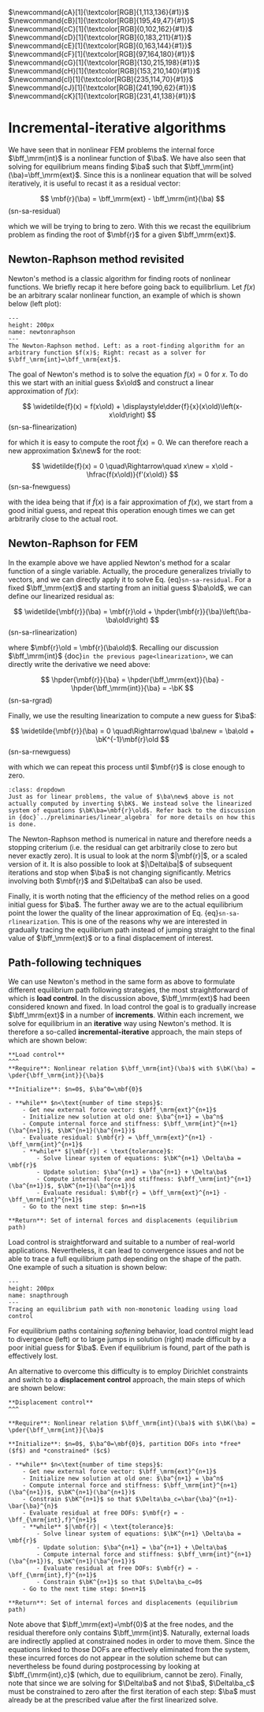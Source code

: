 $\newcommand{\E}{\\[3pt]}$
$\newcommand{\DE}{\\[6pt]}$
$\newcommand{\TE}{\\[9pt]}$
$\newcommand{\QE}{\\[12pt]}$
$\newcommand{\eps}{\varepsilon}$
$\newcommand{\beps}{\boldsymbol\eps}$
$\newcommand{\bsig}{\boldsymbol\sigma}$
$\newcommand{\dbdot}{\,\colon\!}$
$\newcommand{\hint}{\displaystyle\int}$
$\newcommand{\hsum}{\displaystyle\sum}$
$\newcommand{\alert}[1]{{\color{pdcolor9}#1}}$
$\newcommand{\gives}{\quad\Rightarrow\quad}$
$\newcommand{\ud}{\mathrm{d}}$
$\newcommand{\uf}{\mathrm{f}}$
$\newcommand{\bff}{\mathbf{f}}$
$\newcommand{\ba}{\mathbf{a}}$
$\newcommand{\bb}{\mathbf{b}}$
$\newcommand{\bc}{\mathbf{c}}$
$\newcommand{\bh}{\mathbf{h}}$
$\newcommand{\bn}{\mathbf{n}}$
$\newcommand{\bq}{\mathbf{q}}$
$\newcommand{\bt}{\mathbf{t}}$
$\newcommand{\bu}{\mathbf{u}}$
$\newcommand{\bv}{\mathbf{v}}$
$\newcommand{\bw}{\mathbf{w}}$
$\newcommand{\bx}{\mathbf{x}}$
$\newcommand{\bB}{\mathbf{B}}$
$\newcommand{\bD}{\mathbf{D}}$
$\newcommand{\bJ}{\mathbf{J}}$
$\newcommand{\bK}{\mathbf{K}}$
$\newcommand{\bM}{\mathbf{M}}$
$\newcommand{\bN}{\mathbf{N}}$
$\newcommand{\bP}{\mathbf{P}}$
$\newcommand{\bzero}{\mathbf{0}}$
$\newcommand{\pder}[2]{\frac{\partial #1}{\partial #2}}$
$\newcommand{\dder}[2]{\frac{\ud #1}{\ud #2}}$
$\newcommand{\pders}[3]{\frac{\partial^2 #1}{\partial #2 \partial #3}}$
$\newcommand{\lder}[2]{{\ud #1}/{\ud #2}}$
$\newcommand{\lpder}[2]{{\partial #1}/{\partial #2}}$
$\newcommand{\lpders}[3]{{\partial^2 #1}/{\partial #2 \partial #3}}$
$\newcommand{\hfrac}[2]{\displaystyle\frac{#1}{#2}}$
$\newcommand{\lfrac}[2]{{#1}/{#2}}$
$\newcommand{\hpder}[2]{\displaystyle\frac{\partial #1}{\partial #2}}$
$\newcommand{\myVec}[1]{\left\{ \begin{matrix} #1 \end{matrix} \right\}}$
$\newcommand{\myMat}[1]{\left[ \begin{matrix} #1 \end{matrix} \right]}$
$\newcommand{\sym}{\ensuremath{_\mathrm{s}}}$
$\newcommand{\dg}{\ensuremath{^\circ}}$
$\newcommand{\mbf}[1]{\mathbf{#1}}$
$\newcommand{\mrm}[1]{\mathrm{#1}}$
$\newcommand{\bs}[1]{\boldsymbol{#1}}$
$\newcommand{\T}{^\mathrm{T}}$
$\newcommand{\dOmega}{\,\mathrm{d}\Omega}$
$\newcommand{\dGamma}{\,\mathrm{d}\Gamma}$
$\newcommand{\us}{\mathrm{s}}$
$\newcommand{\old}{_0}$
$\newcommand{\new}{_1}$

$\newcommand{cA}[1]{\textcolor[RGB]{1,113,136}{#1}}$
$\newcommand{cB}[1]{\textcolor[RGB]{195,49,47}{#1}}$
$\newcommand{cC}[1]{\textcolor[RGB]{0,102,162}{#1}}$
$\newcommand{cD}[1]{\textcolor[RGB]{0,183,211}{#1}}$
$\newcommand{cE}[1]{\textcolor[RGB]{0,163,144}{#1}}$
$\newcommand{cF}[1]{\textcolor[RGB]{97,164,180}{#1}}$
$\newcommand{cG}[1]{\textcolor[RGB]{130,215,198}{#1}}$
$\newcommand{cH}[1]{\textcolor[RGB]{153,210,140}{#1}}$
$\newcommand{cI}[1]{\textcolor[RGB]{235,114,70}{#1}}$
$\newcommand{cJ}[1]{\textcolor[RGB]{241,190,62}{#1}}$
$\newcommand{cK}[1]{\textcolor[RGB]{231,41,138}{#1}}$

# Incremental-iterative algorithms

We have seen that in nonlinear FEM problems the internal force $\bff_\mrm{int}$ is a nonlinear function of $\ba$. We have also seen that solving for equilibrium means finding $\ba$ such that $\bff_\mrm{int}(\ba)=\bff_\mrm{ext}$. Since this is a nonlinear equation that will be solved iteratively, it is useful to recast it as a residual vector:

$$
\mbf{r}(\ba) = \bff_\mrm{ext} - \bff_\mrm{int}(\ba)
$$(sn-sa-residual)

which we will be trying to bring to zero. With this we recast the equilibrium problem as finding the root of $\mbf{r}$ for a given $\bff_\mrm{ext}$.

## Newton-Raphson method revisited

Newton's method is a classic algorithm for finding roots of nonlinear functions. We briefly recap it here before going back to equilibrlium. Let $f(x)$ be an arbitrary scalar nonlinear function, an example of which is shown below (left plot):

```{figure} ./figures/newtonraphson.svg
---
height: 200px
name: newtonraphson 
---
The Newton-Raphson method. Left: as a root-finding algorithm for an arbitrary function $f(x)$; Right: recast as a solver for $\bff_\mrm{int}=\bff_\mrm{ext}$.
```

The goal of Newton's method is to solve the equation $f(x)=0$ for $x$. To do this we start with an initial guess $x\old$ and construct a linear approximation of $f(x)$:

$$
\widetilde{f}(x) = f(x\old) + \displaystyle\dder{f}{x}(x\old)\left(x-x\old\right)
$$(sn-sa-flinearization)

for which it is easy to compute the root $\widetilde{f}(x)=0$. We can therefore reach a new approximation $x\new$ for the root:

$$
\widetilde{f}(x) = 0 \quad\Rightarrow\quad x\new = x\old -\hfrac{f(x\old)}{f'(x\old)}
$$(sn-sa-fnewguess)

with the idea being that if $\widetilde{f}(x)$ is a fair approximation of $f(x)$, we start from a good initial guess, and repeat this operation enough times we can get arbitrarily close to the actual root. 

## Newton-Raphson for FEM

In the example above we have applied Newton's method for a scalar function of a single variable. Actually, the procedure generalizes trivially to vectors, and we can directly apply it to solve Eq. {eq}`sn-sa-residual`. For a fixed $\bff_\mrm{ext}$ and starting from an initial guess $\ba\old$, we can define our linearized residual as:

$$
\widetilde{\mbf{r}}(\ba) = \mbf{r}\old + \hpder{\mbf{r}}{\ba}\left(\ba-\ba\old\right)
$$(sn-sa-rlinearization)

where $\mbf{r}\old = \mbf{r}(\ba\old)$. Recalling our discussion $\bff_\mrm{int}$ {doc}`in the previous page<linearization>`, we can directly write the derivative we need above:

$$
\hpder{\mbf{r}}{\ba} = \hpder{\bff_\mrm{ext}}{\ba} - \hpder{\bff_\mrm{int}}{\ba} = -\bK
$$(sn-sa-rgrad)

Finally, we use the resulting linearization to compute a new guess for $\ba$:

$$
\widetilde{\mbf{r}}(\ba) = 0 \quad\Rightarrow\quad
\ba\new = \ba\old + \bK^{-1}\mbf{r}\old
$$(sn-sa-rnewguess)

with which we can repeat this process until $\mbf{r}$ is close enough to zero.

```{admonition} Coding FEM
:class: dropdown
Just as for linear problems, the value of $\ba\new$ above is not actually computed by inverting $\bK$. We instead solve the linearized system of equations $\bK\ba=\mbf{r}\old$. Refer back to the discussion in {doc}`../preliminaries/linear_algebra` for more details on how this is done.
```

The Newton-Raphson method is numerical in nature and therefore needs a stopping criterium (i.e. the residual can get arbitrarily close to zero but never exactly zero). It is usual to look at the norm $|\mbf{r}|$, or a scaled version of it. It is also possible to look at $|\Delta\ba|$ of subsequent iterations and stop when $\ba$ is not changing significantly. Metrics involving both $\mbf{r}$ and $\Delta\ba$ can also be used.

Finally, it is worth noting that the efficiency of the method relies on a good initial guess for $\ba$. The further away we are to the actual equilibrium point the lower the quality of the linear approximation of Eq. {eq}`sn-sa-rlinearization`. This is one of the reasons why we are interested in gradually tracing the equilibrium path instead of jumping straight to the final value of $\bff_\mrm{ext}$ or to a final displacement of interest.

## Path-following techniques

We can use Newton's method in the same form as above to formulate different equilibrium path following strategies, the most straightforward of which is **load control**. In the discussion above, $\bff_\mrm{ext}$ had been considered known and fixed. In load control the goal is to gradually increase $\bff_\mrm{ext}$ in a number of **increments**. Within each increment, we solve for equilibrium in an **iterative** way using Newton's method. It is therefore a so-called **incremental-iterative** approach, the main steps of which are shown below:

```{card}
**Load control**
^^^
**Require**: Nonlinear relation $\bff_\mrm{int}(\ba)$ with $\bK(\ba) = \pder{\bff_\mrm{int}}{\ba}$

**Initialize**: $n=0$, $\ba^0=\mbf{0}$

- **while** $n<\text{number of time steps}$:
    - Get new external force vector: $\bff_\mrm{ext}^{n+1}$
    - Initialize new solution at old one: $\ba^{n+1} = \ba^n$
    - Compute internal force and stiffness: $\bff_\mrm{int}^{n+1}(\ba^{n+1})$, $\bK^{n+1}(\ba^{n+1})$
    - Evaluate residual: $\mbf{r} = \bff_\mrm{ext}^{n+1} - \bff_\mrm{int}^{n+1}$
    - **while** $|\mbf{r}| < \text{tolerance}$:
        - Solve linear system of equations: $\bK^{n+1} \Delta\ba = \mbf{r}$
        - Update solution: $\ba^{n+1} = \ba^{n+1} + \Delta\ba$
        - Compute internal force and stiffness: $\bff_\mrm{int}^{n+1}(\ba^{n+1})$, $\bK^{n+1}(\ba^{n+1})$
        - Evaluate residual: $\mbf{r} = \bff_\mrm{ext}^{n+1} - \bff_\mrm{int}^{n+1}$
    - Go to the next time step: $n=n+1$

**Return**: Set of internal forces and displacements (equilibrium path)
```

Load control is straightforward and suitable to a number of real-world applications. Nevertheless, it can lead to convergence issues and not be able to trace a full equilibrium path depending on the shape of the path. One example of such a situation is shown below:

```{figure} ./figures/snapthrough.svg
---
height: 200px
name: snapthrough
---
Tracing an equilibrium path with non-monotonic loading using load control
```

For equilibrium paths containing *softening* behavior, load control might lead to divergence (left) or to large jumps in solution (right) made difficult by a poor initial guess for $\ba$. Even if equilibrium is found, part of the path is effectively lost.

An alternative to overcome this difficulty is to employ Dirichlet constraints and switch to a **displacement control** approach, the main steps of which are shown below:

```{card}
**Displacement control**
^^^

**Require**: Nonlinear relation $\bff_\mrm{int}(\ba)$ with $\bK(\ba) = \pder{\bff_\mrm{int}}{\ba}$

**Initialize**: $n=0$, $\ba^0=\mbf{0}$, partition DOFs into *free* ($f$) and *constrained* ($c$)

- **while** $n<\text{number of time steps}$:
    - Get new external force vector: $\bff_\mrm{ext}^{n+1}$
    - Initialize new solution at old one: $\ba^{n+1} = \ba^n$
    - Compute internal force and stiffness: $\bff_\mrm{int}^{n+1}(\ba^{n+1})$, $\bK^{n+1}(\ba^{n+1})$
    - Constrain $\bK^{n+1}$ so that $\Delta\ba_c=\bar{\ba}^{n+1}-\bar{\ba}^{n}$
    - Evaluate residual at free DOFs: $\mbf{r} = - \bff_{\mrm{int},f}^{n+1}$
    - **while** $|\mbf{r}| < \text{tolerance}$:
        - Solve linear system of equations: $\bK^{n+1} \Delta\ba = \mbf{r}$
        - Update solution: $\ba^{n+1} = \ba^{n+1} + \Delta\ba$
        - Compute internal force and stiffness: $\bff_\mrm{int}^{n+1}(\ba^{n+1})$, $\bK^{n+1}(\ba^{n+1})$
        - Evaluate residual at free DOFs: $\mbf{r} = - \bff_{\mrm{int},f}^{n+1}$
        - Constrain $\bK^{n+1}$ so that $\Delta\ba_c=0$
    - Go to the next time step: $n=n+1$

**Return**: Set of internal forces and displacements (equilibrium path)
```

Note above that $\bff_\mrm{ext}=\mbf{0}$ at the free nodes, and the residual therefore only contains $\bff_\mrm{int}$. Naturally, external loads are indirectly applied at constrained nodes in order to move them. Since the equations linked to those DOFs are effectively eliminated from the system, these incurred forces do not appear in the solution scheme but can nevertheless be found during postprocessing by looking at $\bff_{\mrm{int},c}$ (which, due to equilibrium, cannot be zero). Finally, note that since we are solving for $\Delta\ba$ and not $\ba$, $\Delta\ba_c$ must be constrained to zero after the first iteration of each step: $\ba$ must already be at the prescribed value after the first linearized solve.


